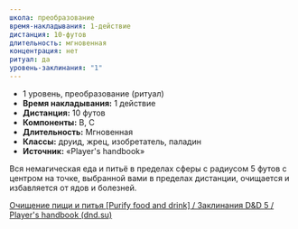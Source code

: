 ```yaml
---
школа: преобразование
время-накладывания: 1-действие
дистанция: 10-футов
длительность: мгновенная
концентрация: нет
ритуал: да
уровень-заклинания: "1"
---
```

- 1 уровень, преобразование (ритуал)
- **Время накладывания:** 1 действие
- **Дистанция:** 10 футов
- **Компоненты:** В, С
- **Длительность:** Мгновенная
- **Классы:** друид, жрец, изобретатель, паладин
- **Источник:** «Player's handbook»

Вся немагическая еда и питьё в пределах сферы с радиусом 5 футов с центром на точке, выбранной вами в пределах дистанции, очищается и избавляется от ядов и болезней.

[Очищение пищи и питья [Purify food and drink] / Заклинания D&D 5 / Player's handbook (dnd.su)](https://dnd.su/spells/222-purify_food_and_drink/)